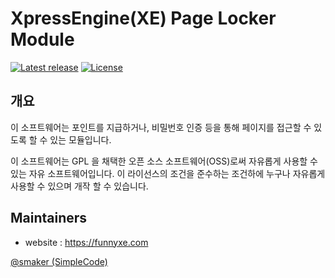 XpressEngine(XE) Page Locker Module
==========================================
[![Latest release](http://img.shields.io/github/release/smaker/xe-module-pagelocker.svg)](https://github.com/smaker/xe-module-pagelocker/releases)
[![License](https://img.shields.io/badge/License-LGPL%20v2.1-blue.svg)](http://www.gnu.org/licenses/gpl.html)

개요
---
이 소프트웨어는 포인트를 지급하거나, 비밀번호 인증 등을 통해 페이지를 접근할 수 있도록 할 수 있는 모듈입니다.

이 소프트웨어는 GPL 을 채택한 오픈 소스 소프트웨어(OSS)로써 자유롭게 사용할 수 있는 자유 소프트웨어입니다. 이 라이선스의 조건을 준수하는 조건하에 누구나 자유롭게 사용할 수 있으며 개작 할 수 있습니다.


Maintainers
------
* website : https://funnyxe.com

[@smaker (SimpleCode)](http://github.com/smaker)